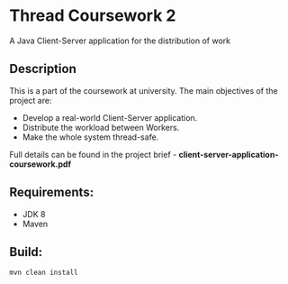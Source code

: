 # Thread Coursework 2
A Java Client-Server application for the distribution of work

## Description
This is a part of the coursework at university. The main objectives of the project are:
- Develop a real-world Client-Server application.
- Distribute the workload between Workers.
- Make the whole system thread-safe.

Full details can be found in the project brief - <b>client-server-application-coursework.pdf</b>

## Requirements:
- JDK 8
- Maven

## Build:
````
mvn clean install
````
